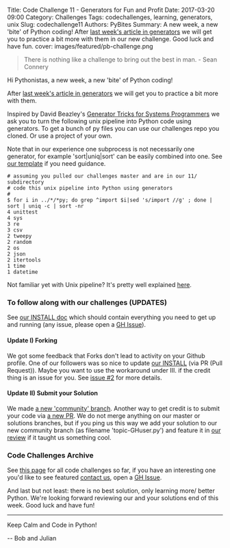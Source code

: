 Title: Code Challenge 11 - Generators for Fun and Profit
Date: 2017-03-20 09:00
Category: Challenges
Tags: codechallenges, learning, generators, unix 
Slug: codechallenge11
Authors: PyBites
Summary: A new week, a new 'bite' of Python coding! After [last week's article in generators](http://pybit.es/generators.html) we will get you to practice a bit more with them in our new challenge. Good luck and have fun.
cover: images/featured/pb-challenge.png

> There is nothing like a challenge to bring out the best in man. - Sean Connery

Hi Pythonistas, a new week, a new 'bite' of Python coding! 

After [last week's article in generators](http://pybit.es/generators.html) we will get you to practice a bit more with them.

Inspired by David Beazley's [Generator Tricks for Systems Programmers](http://www.dabeaz.com/generators/) we ask you to turn the following unix pipeline into Python code using generators. To get a bunch of py files you can use our challenges repo you cloned. Or use a project of your own. 

Note that in our experience one subprocess is not necessarily one generator, for example 'sort|uniq|sort' can be easily combined into one. See [our template](https://github.com/pybites/challenges/blob/master/11/generators-template.py) if you need guidance.

	# assuming you pulled our challenges master and are in our 11/ subdirectory 
	# code this unix pipeline into Python using generators 
	#
	$ for i in ../*/*py; do grep ^import $i|sed 's/import //g' ; done | sort | uniq -c | sort -nr
	4 unittest
	4 sys
	3 re
	3 csv
	2 tweepy
	2 random
	2 os
	2 json
	2 itertools
	1 time
	1 datetime

Not familiar yet with Unix pipeline? It's pretty well explained [here](https://en.wikipedia.org/wiki/Pipeline_(Unix)).

### To follow along with our challenges (UPDATES)

See [our INSTALL doc](https://github.com/pybites/challenges/blob/master/INSTALL.md) which should contain everything you need to get up and running (any issue, please open a [GH Issue](https://github.com/pybites/challenges/issues)).

#### Update I) Forking

We got some feedback that Forks don't lead to activity on your Github profile. One of our followers was so nice to update [our INSTALL](https://github.com/pybites/challenges/blob/master/INSTALL.md) (via PR (Pull Request)). Maybe you want to use the workaround under III. if the credit thing is an issue for you. See [issue #2](https://github.com/pybites/challenges/issues/2) for more details.

#### Update II) Submit your Solution

We made [a new 'community' branch](https://github.com/pybites/challenges/tree/community). Another way to get credit is to submit your code via [a new PR](https://github.com/pybites/challenges/compare). We do not merge anything on our master or solutions branches, but if you ping us this way we add your solution to our new community branch (as filename 'topic-GHuser.py') and feature it in [our review](http://pybit.es/pages/challenges.html) if it taught us something cool.

### Code Challenges Archive

See [this page](http://pybit.es/pages/challenges.html) for all code challenges so far, if you have an interesting one you'd like to see featured [contact us](http://pybit.es/pages/about.html), open a [GH Issue](https://github.com/pybites/challenges/issues).

And last but not least: there is no best solution, only learning more/ better Python. We're looking forward reviewing our and your solutions end of this week. Good luck and have fun!

---

Keep Calm and Code in Python!

-- Bob and Julian
